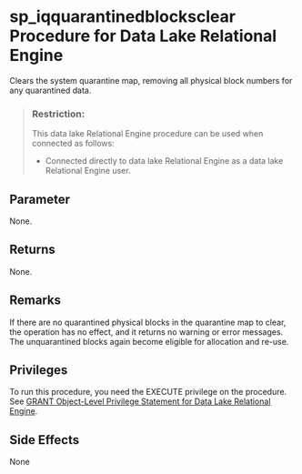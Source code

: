 <!-- loio5a89726e9e2f46c69e33cf6e59749826 -->

# sp\_iqquarantinedblocksclear Procedure for Data Lake Relational Engine

Clears the system quarantine map, removing all physical block numbers for any quarantined data.



> ### Restriction:  
> This data lake Relational Engine procedure can be used when connected as follows:
> 
> -   Connected directly to data lake Relational Engine as a data lake Relational Engine user.



<a name="loio5a89726e9e2f46c69e33cf6e59749826__section_lcf_3kd_4fb"/>

## Parameter

None.



<a name="loio5a89726e9e2f46c69e33cf6e59749826__section_gsn_jkd_4fb"/>

## Returns

None.



## Remarks

If there are no quarantined physical blocks in the quarantine map to clear, the operation has no effect, and it returns no warning or error messages. The unquarantined blocks again become eligible for allocation and re-use.



<a name="loio5a89726e9e2f46c69e33cf6e59749826__section_z1v_qkd_4fb"/>

## Privileges

To run this procedure, you need the EXECUTE privilege on the procedure. See [GRANT Object-Level Privilege Statement for Data Lake Relational Engine](../080-sql-statements/grant-object-level-privilege-statement-for-data-lake-relational-engine-a3e154f.md).



<a name="loio5a89726e9e2f46c69e33cf6e59749826__section_bdt_hjd_4fb"/>

## Side Effects

None

